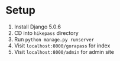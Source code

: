 # Setup

1. Install Django 5.0.6
2. CD into `hikepass` directory
3. Run `python manage.py runserver`
4. Visit `localhost:8000/gorapass` for index
5. Visit `localhost:8000/admin` for admin site
